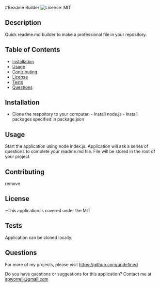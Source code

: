 #Readme Builder
![License: MIT](https://img.shields.io/badge/License-MIT-brightgreen.svg)

## Description

Quick readme.md builder to make a professional file in your repository.


## Table of Contents

- [Installation](#installation)
- [Usage](#usage)
- [Contributing](#contributing)
- [License](#license)
- [Tests](#tests)
- [Questions](#questions)

## Installation

- Clone the respoitory to your computer. - Install node.js - Install packages specified in package.json

## Usage

Start the application using node index.js.  Application will ask a series of questions to complete your readme.md file.  File will be stored in the root of your project.

## Contributing

remove


## License

~This application is covered under the MIT
  


## Tests

Application can be cloned locally.

## Questions

For more of my projects, please visit https://github.com/undefined

Do you have questions or suggestions for this application?
Contact me at spworrell@gmail.com

